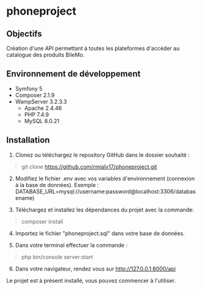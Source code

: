 # phoneproject

## Objectifs

Création d'une API permettant à toutes les plateformes d'accéder au catalogue des produits BileMo.

## Environnement de développement
- Symfony 5
-	Composer 2.1.9
-	WampServer 3.2.3.3
      -	Apache 2.4.46
      -	PHP 7.4.9
      -	MySQL 8.0.21

## Installation

1.	Clonez ou téléchargez le repository GitHub dans le dossier souhaité :
> git clone https://github.com/rmialy17/phoneproject.git

2.	Modifiez le fichier .env avec vos variables d'environnement (connexion à la base de données). 
    Exemple : DATABASE_URL=mysql://username:password@localhost:3306/databasename)
    
3.	Téléchargez et installez les dépendances du projet avec la commande:
> composer install

4.	Importez le fichier "phoneproject.sql" dans votre base de données.

5.	Dans votre terminal effectuer la commande :
 > php bin/console server:start

6.	Dans votre navigateur, rendez vous sur http://127.0.0.1:8000/api 

Le projet est à présent installé, vous pouvez commencer à l'utiliser.
